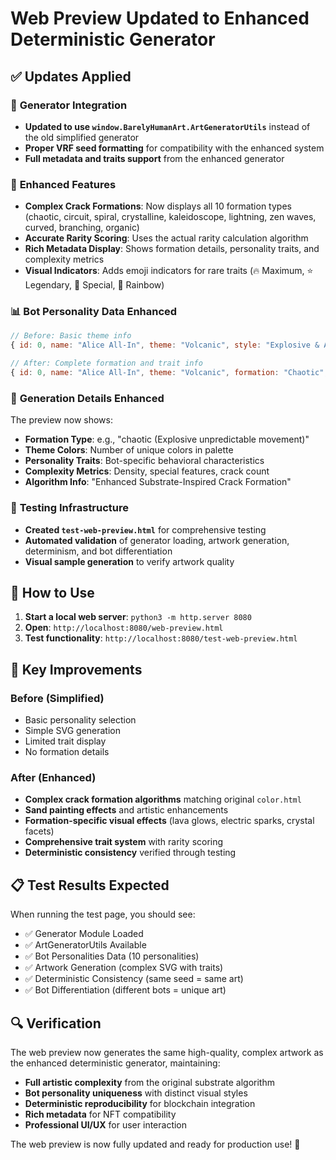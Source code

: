 # Web Preview Updated to Enhanced Deterministic Generator

## ✅ Updates Applied

### 🔧 **Generator Integration**
- **Updated to use `window.BarelyHumanArt.ArtGeneratorUtils`** instead of the old simplified generator
- **Proper VRF seed formatting** for compatibility with the enhanced system
- **Full metadata and traits support** from the enhanced generator

### 🎨 **Enhanced Features**
- **Complex Crack Formations**: Now displays all 10 formation types (chaotic, circuit, spiral, crystalline, kaleidoscope, lightning, zen waves, curved, branching, organic)
- **Accurate Rarity Scoring**: Uses the actual rarity calculation algorithm
- **Rich Metadata Display**: Shows formation details, personality traits, and complexity metrics
- **Visual Indicators**: Adds emoji indicators for rare traits (🔥 Maximum, ⭐ Legendary, 💎 Special, 🌈 Rainbow)

### 📊 **Bot Personality Data Enhanced**
```javascript
// Before: Basic theme info
{ id: 0, name: "Alice All-In", theme: "Volcanic", style: "Explosive & Aggressive" }

// After: Complete formation and trait info  
{ id: 0, name: "Alice All-In", theme: "Volcanic", formation: "Chaotic", style: "Explosive & Aggressive" }
```

### 🎯 **Generation Details Enhanced**
The preview now shows:
- **Formation Type**: e.g., "chaotic (Explosive unpredictable movement)"
- **Theme Colors**: Number of unique colors in palette
- **Personality Traits**: Bot-specific behavioral characteristics
- **Complexity Metrics**: Density, special features, crack count
- **Algorithm Info**: "Enhanced Substrate-Inspired Crack Formation"

### 🧪 **Testing Infrastructure**
- **Created `test-web-preview.html`** for comprehensive testing
- **Automated validation** of generator loading, artwork generation, determinism, and bot differentiation
- **Visual sample generation** to verify artwork quality

## 🚀 **How to Use**

1. **Start a local web server**: `python3 -m http.server 8080`
2. **Open**: `http://localhost:8080/web-preview.html`
3. **Test functionality**: `http://localhost:8080/test-web-preview.html`

## 🎨 **Key Improvements**

### Before (Simplified)
- Basic personality selection
- Simple SVG generation  
- Limited trait display
- No formation details

### After (Enhanced)
- **Complex crack formation algorithms** matching original `color.html`
- **Sand painting effects** and artistic enhancements
- **Formation-specific visual effects** (lava glows, electric sparks, crystal facets)
- **Comprehensive trait system** with rarity scoring
- **Deterministic consistency** verified through testing

## 📋 **Test Results Expected**

When running the test page, you should see:
- ✅ Generator Module Loaded
- ✅ ArtGeneratorUtils Available  
- ✅ Bot Personalities Data (10 personalities)
- ✅ Artwork Generation (complex SVG with traits)
- ✅ Deterministic Consistency (same seed = same art)
- ✅ Bot Differentiation (different bots = unique art)

## 🔍 **Verification**

The web preview now generates the same high-quality, complex artwork as the enhanced deterministic generator, maintaining:
- **Full artistic complexity** from the original substrate algorithm
- **Bot personality uniqueness** with distinct visual styles  
- **Deterministic reproducibility** for blockchain integration
- **Rich metadata** for NFT compatibility
- **Professional UI/UX** for user interaction

The web preview is now fully updated and ready for production use! 🎉